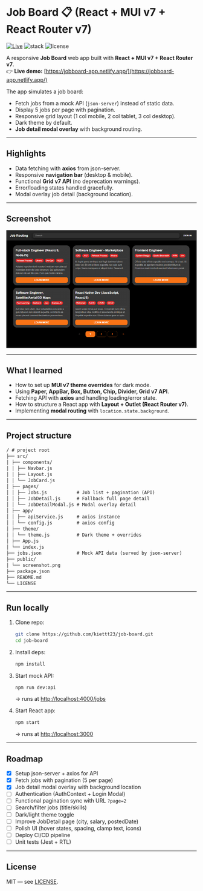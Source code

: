 # Job Board 📋 (React + MUI v7 + React Router v7)

[![Live](https://img.shields.io/badge/Demo-Live-brightgreen)](https://jobboard-app.netlify.app/)
![stack](https://img.shields.io/badge/Stack-React%20%7C%20MUI%20v7%20%7C%20Router%20v7-blue)
![license](https://img.shields.io/badge/License-MIT-black)

A responsive **Job Board** web app built with **React + MUI v7 + React Router v7**.  
👉 **Live demo:** [https://jobboard-app.netlify.app/](https://jobboard-app.netlify.app/)

The app simulates a job board:

- Fetch jobs from a mock API (`json-server`) instead of static data.
- Display 5 jobs per page with pagination.
- Responsive grid layout (1 col mobile, 2 col tablet, 3 col desktop).
- Dark theme by default.
- **Job detail modal overlay** with background routing.

---

## Highlights

- Data fetching with **axios** from json-server.
- Responsive **navigation bar** (desktop & mobile).
- Functional **Grid v7 API** (no deprecation warnings).
- Error/loading states handled gracefully.
- Modal overlay job detail (background location).

---

## Screenshot

![screenshot](public/screenshot.png)

---

## What I learned

- How to set up **MUI v7 theme overrides** for dark mode.
- Using **Paper, AppBar, Box, Button, Chip, Divider, Grid v7 API**.
- Fetching API with **axios** and handling loading/error state.
- How to structure a React app with **Layout + Outlet (React Router v7)**.
- Implementing **modal routing** with `location.state.background`.

---

## Project structure

```
/ # project root
├── src/
│ ├── components/
│ │ ├── Navbar.js
│ │ ├── Layout.js
│ │ └── JobCard.js
│ ├── pages/
│ │ ├── Jobs.js           # Job list + pagination (API)
│ │ ├── JobDetail.js      # Fallback full page detail
│ │ └── JobDetailModal.js # Modal overlay detail
│ ├── app/
│ │ ├── apiService.js     # axios instance
│ │ └── config.js         # axios config
│ ├── theme/
│ │ └── theme.js          # Dark theme + overrides
│ ├── App.js
│ └── index.js
├── jobs.json             # Mock API data (served by json-server)
├── public/
│ └── screenshot.png
├── package.json
├── README.md
└── LICENSE
```

---

## Run locally

1. Clone repo:

   ```bash
   git clone https://github.com/kiettt23/job-board.git
   cd job-board
   ```

2. Install deps:

   ```bash
   npm install
   ```

3. Start mock API:

   ```bash
   npm run dev:api
   ```

   → runs at [http://localhost:4000/jobs](http://localhost:4000/jobs)

4. Start React app:
   ```bash
   npm start
   ```
   → runs at [http://localhost:3000](http://localhost:3000)

---

## Roadmap

- [x] Setup json-server + axios for API
- [x] Fetch jobs with pagination (5 per page)
- [x] Job detail modal overlay with background location
- [ ] Authentication (AuthContext + Login Modal)
- [ ] Functional pagination sync with URL `?page=2`
- [ ] Search/filter jobs (title/skills)
- [ ] Dark/light theme toggle
- [ ] Improve JobDetail page (city, salary, postedDate)
- [ ] Polish UI (hover states, spacing, clamp text, icons)
- [ ] Deploy CI/CD pipeline
- [ ] Unit tests (Jest + RTL)

---

## License

MIT — see [LICENSE](./LICENSE).
